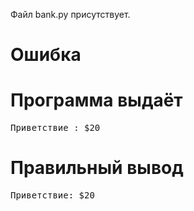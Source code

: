 Файл bank.py присутствует.
# Ошибка
# Программа выдаёт
<pre>
Приветствие : $20
</pre>
# Правильный вывод
<pre>Приветствие: $20
</pre>